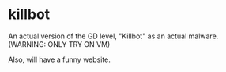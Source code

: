 # killbot
An actual version of the GD level, "Killbot" as an actual malware. (WARNING: ONLY TRY ON VM)

Also, will have a funny website.
